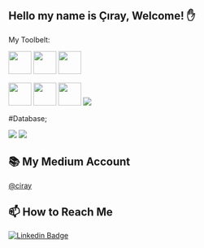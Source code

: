 ## Hello my name is Çıray, Welcome! ✋

My Toolbelt:

[<img height="45" src="https://img.icons8.com/color/48/000000/visual-studio.png"/>](https://img.icons8.com/color/48/000000/visual-studio.png)
[<img height="45" src="https://img.icons8.com/color/48/000000/net-framework.png"/>](https://img.icons8.com/color/48/000000/net-framework.png)
[<img height="45" src="https://img.icons8.com/color/48/000000/c-sharp-logo.png"/>](https://img.icons8.com/color/48/000000/c-sharp-logo.png)

[<img height="45" src="https://img.icons8.com/color/48/000000/javascript.png"/>](https://icons8.com/icon/108784/javascript)
[<img height="45" src="https://img.icons8.com/color/48/000000/typescript.png"/>](https://icons8.com/icon/uJM6fQYqDaZK/typescript)
[<img height="45" src="https://img.icons8.com/plasticine/100/26e07f/react.png"/>](https://icons8.com/icon/NfbyHexzVEDk/react)
[<img src="https://img.icons8.com/color/48/000000/docker.png"/>](https://icons8.com/icon/22813/docker)

#Database;

[<img src="https://img.icons8.com/color/48/26e07f/microsoft-sql-server.png"/>](https://icons8.com/icon/38561/microsoft-sql-server)
[<img src="https://img.icons8.com/color/48/26e07f/postgreesql.png"/>](https://icons8.com/icon/38561/postgresql)

## 📚 My Medium Account
[@ciray ](https://medium.com/@ciray)

## 📫 How to Reach Me


[![Linkedin Badge](https://img.shields.io/badge/ciray-follow%20on%20linkedin-blue?style=for-the-badge&logo=linkedin)](https://www.linkedin.com/in/anıl-çıray-bülbül-61987a140/)
